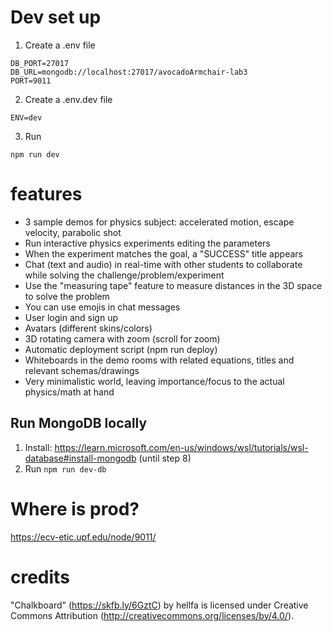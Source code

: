 # Dev set up
1. Create a .env file
```
DB_PORT=27017
DB_URL=mongodb://localhost:27017/avocadoArmchair-lab3
PORT=9011
```
2. Create a .env.dev file
```
ENV=dev
```
3. Run
```
npm run dev
```

# features
- 3 sample demos for physics subject: accelerated motion, escape velocity, parabolic shot
- Run interactive physics experiments editing the parameters
- When the experiment matches the goal, a "SUCCESS" title appears
- Chat (text and audio) in real-time with other students to collaborate while solving the challenge/problem/experiment
- Use the "measuring tape" feature to measure distances in the 3D space to solve the problem
- You can use emojis in chat messages
- User login and sign up
- Avatars (different skins/colors)
- 3D rotating camera with zoom (scroll for zoom)
- Automatic deployment script (npm run deploy)
- Whiteboards in the demo rooms with related equations, titles and relevant schemas/drawings
- Very minimalistic world, leaving importance/focus to the actual physics/math at hand


## Run MongoDB locally
1. Install: https://learn.microsoft.com/en-us/windows/wsl/tutorials/wsl-database#install-mongodb (until step 8)
2. Run `npm run dev-db`


# Where is prod?
https://ecv-etic.upf.edu/node/9011/

# credits
"Chalkboard" (https://skfb.ly/6GztC) by hellfa is licensed under Creative Commons Attribution (http://creativecommons.org/licenses/by/4.0/).